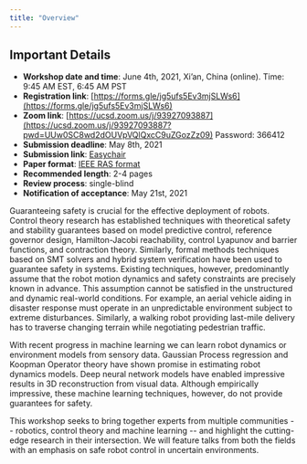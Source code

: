 ```yaml
---
title: "Overview"
---
```


## Important Details

* **Workshop date and time**: June 4th, 2021, Xi’an, China (online). Time: 9:45 AM EST, 6:45 AM PST
* **Registration link**: [https://forms.gle/jg5ufs5Ev3mjSLWs6](https://forms.gle/jg5ufs5Ev3mjSLWs6)
* **Zoom link**: [https://ucsd.zoom.us/j/93927093887](https://ucsd.zoom.us/j/93927093887?pwd=UUw0SC8wd2dOUVpVQlQxcC9uZGozZz09) Password: 366412
* **Submission deadline**: May 8th, 2021
* **Submission link**: [Easychair](https://easychair.org/conferences/?conf=sclicra2021)
* **Paper format**: [IEEE RAS format](http://ras.papercept.net/conferences/support/support.php)
* **Recommended length**: 2-4 pages
* **Review process**: single-blind
* **Notification of acceptance**: May 21st, 2021

Guaranteeing safety is crucial for the effective deployment of robots. Control theory research has established techniques with theoretical safety and stability guarantees based on model predictive control, reference governor design, Hamilton-Jacobi reachability, control Lyapunov and barrier functions, and contraction theory. Similarly, formal methods techniques based on SMT solvers and hybrid system verification have been used to guarantee safety in systems. Existing techniques, however, predominantly assume that the robot motion dynamics and safety constraints are precisely known in advance. This assumption cannot be satisfied in the unstructured and dynamic real-world conditions. For example, an aerial vehicle aiding in disaster response must operate in an unpredictable environment subject to extreme disturbances. Similarly, a walking robot providing last-mile delivery has to traverse changing terrain while negotiating pedestrian traffic.

With recent progress in machine learning we can learn robot dynamics or environment models from sensory data. Gaussian Process regression and Koopman Operator theory have shown promise in estimating robot dynamics models. Deep neural network models have enabled impressive results in 3D reconstruction from visual data. Although empirically impressive, these machine learning techniques, however, do not provide guarantees for safety.

This workshop seeks to bring together experts from multiple communities -- robotics, control theory and machine learning -- and highlight the cutting-edge research in their intersection. We will feature talks from both the fields with an emphasis on safe robot control in uncertain environments.
